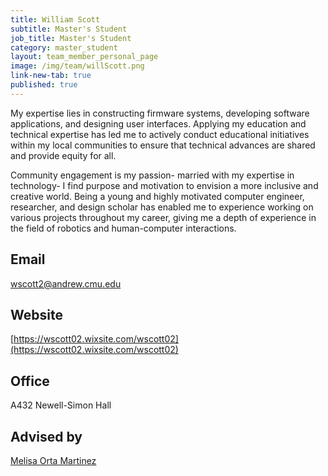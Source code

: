 ```yaml
---
title: William Scott
subtitle: Master's Student
job_title: Master's Student
category: master_student
layout: team_member_personal_page
image: /img/team/willScott.png
link-new-tab: true
published: true
---
```


<!-- Will Scott is a community-oriented roboticist, educator, design scholar, and social critic pursuing a Master of Human-Computer Interaction who explores the integration of robotics with education and artistic disciplines. His work centers on equity, culture, and technical literacy to uplift innovations from marginalized groups to support the exploration of their identity through culturally relevant making that promotes their sustained engagement in the S.T.E.A.M. field. He works to design software systems, build curricula, and facilitate programs to educate underrepresented youth about robotics, entrepreneurship, and art in a safe, inclusive environment where we deepen our collective understanding of epistemological pluralism around historically "feminized" fields of study.Will Scott is a community-oriented roboticist, educator, design scholar, and social critic working in the Social Haptics Robotics and Education (SHRED) Lab who explores the integration of robotics with education and artistic disciplines. His work centers on equity, culture, and technical literacy to uplift innovations from marginalized groups to support the exploration of their identity through culturally relevant making that promotes their sustained engagement in the S.T.E.A.M. field. He works to design software systems, build curricula, and facilitate programs to educate underrepresented youth about robotics, entrepreneurship, and art in a safe, inclusive environment where we deepen our collective understanding of epistemological pluralism around historically "feminized" fields of study. -->
My expertise lies in constructing firmware systems, developing software applications, and designing user interfaces. Applying my education and technical expertise has led me to actively conduct educational initiatives within my local communities to ensure that technical advances are shared and provide equity for all.

Community engagement is my passion- married with my expertise in technology- I find purpose and motivation to envision a more inclusive and creative world. Being a young and highly motivated computer engineer, researcher, and design scholar has enabled me to experience working on various projects throughout my career, giving me a depth of experience in the field of robotics and human-computer interactions.

## Email ## 
[wscott2@andrew.cmu.edu](mailto:wscott2@andrew.cmu.edu)

## Website ## 
[https://wscott02.wixsite.com/wscott02](https://wscott02.wixsite.com/wscott02)

## Office ##
A432 Newell-Simon Hall

## Advised by ##
[Melisa Orta Martinez](/team/melisa)
